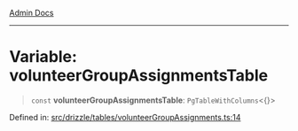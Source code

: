 [Admin Docs](/)

***

# Variable: volunteerGroupAssignmentsTable

> `const` **volunteerGroupAssignmentsTable**: `PgTableWithColumns`\<\{\}\>

Defined in: [src/drizzle/tables/volunteerGroupAssignments.ts:14](https://github.com/Suyash878/talawa-api/blob/2164956a3cfab8e53ec86349b53a841816d69cde/src/drizzle/tables/volunteerGroupAssignments.ts#L14)
